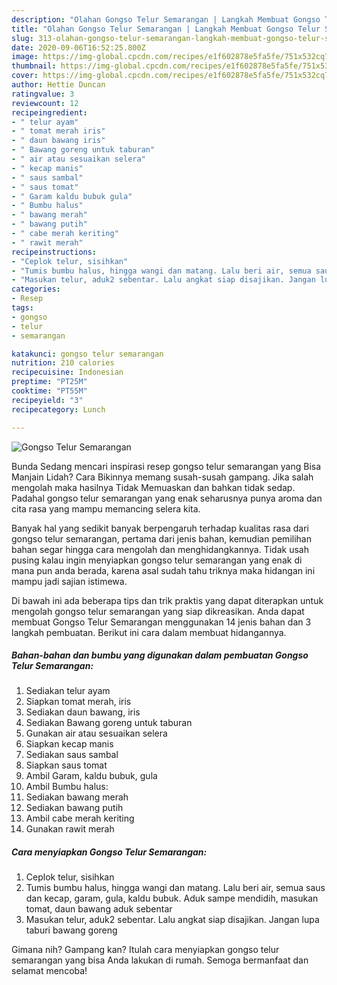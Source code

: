 ```yaml
---
description: "Olahan Gongso Telur Semarangan | Langkah Membuat Gongso Telur Semarangan Yang Menggugah Selera"
title: "Olahan Gongso Telur Semarangan | Langkah Membuat Gongso Telur Semarangan Yang Menggugah Selera"
slug: 313-olahan-gongso-telur-semarangan-langkah-membuat-gongso-telur-semarangan-yang-menggugah-selera
date: 2020-09-06T16:52:25.800Z
image: https://img-global.cpcdn.com/recipes/e1f602878e5fa5fe/751x532cq70/gongso-telur-semarangan-foto-resep-utama.jpg
thumbnail: https://img-global.cpcdn.com/recipes/e1f602878e5fa5fe/751x532cq70/gongso-telur-semarangan-foto-resep-utama.jpg
cover: https://img-global.cpcdn.com/recipes/e1f602878e5fa5fe/751x532cq70/gongso-telur-semarangan-foto-resep-utama.jpg
author: Hettie Duncan
ratingvalue: 3
reviewcount: 12
recipeingredient:
- " telur ayam"
- " tomat merah iris"
- " daun bawang iris"
- " Bawang goreng untuk taburan"
- " air atau sesuaikan selera"
- " kecap manis"
- " saus sambal"
- " saus tomat"
- " Garam kaldu bubuk gula"
- " Bumbu halus"
- " bawang merah"
- " bawang putih"
- " cabe merah keriting"
- " rawit merah"
recipeinstructions:
- "Ceplok telur, sisihkan"
- "Tumis bumbu halus, hingga wangi dan matang. Lalu beri air, semua saus dan kecap, garam, gula, kaldu bubuk. Aduk sampe mendidih, masukan tomat, daun bawang aduk sebentar"
- "Masukan telur, aduk2 sebentar. Lalu angkat siap disajikan. Jangan lupa taburi bawang goreng"
categories:
- Resep
tags:
- gongso
- telur
- semarangan

katakunci: gongso telur semarangan 
nutrition: 210 calories
recipecuisine: Indonesian
preptime: "PT25M"
cooktime: "PT55M"
recipeyield: "3"
recipecategory: Lunch

---
```



![Gongso Telur Semarangan](https://img-global.cpcdn.com/recipes/e1f602878e5fa5fe/751x532cq70/gongso-telur-semarangan-foto-resep-utama.jpg)

Bunda Sedang mencari inspirasi resep gongso telur semarangan yang Bisa Manjain Lidah? Cara Bikinnya memang susah-susah gampang. Jika salah mengolah maka hasilnya Tidak Memuaskan dan bahkan tidak sedap. Padahal gongso telur semarangan yang enak seharusnya punya aroma dan cita rasa yang mampu memancing selera kita.



Banyak hal yang sedikit banyak berpengaruh terhadap kualitas rasa dari gongso telur semarangan, pertama dari jenis bahan, kemudian pemilihan bahan segar hingga cara mengolah dan menghidangkannya. Tidak usah pusing kalau ingin menyiapkan gongso telur semarangan yang enak di mana pun anda berada, karena asal sudah tahu triknya maka hidangan ini mampu jadi sajian istimewa.


Di bawah ini ada beberapa tips dan trik praktis yang dapat diterapkan untuk mengolah gongso telur semarangan yang siap dikreasikan. Anda dapat membuat Gongso Telur Semarangan menggunakan 14 jenis bahan dan 3 langkah pembuatan. Berikut ini cara dalam membuat hidangannya.

<!--inarticleads1-->

##### Bahan-bahan dan bumbu yang digunakan dalam pembuatan Gongso Telur Semarangan:

1. Sediakan  telur ayam
1. Siapkan  tomat merah, iris
1. Sediakan  daun bawang, iris
1. Sediakan  Bawang goreng untuk taburan
1. Gunakan  air atau sesuaikan selera
1. Siapkan  kecap manis
1. Sediakan  saus sambal
1. Siapkan  saus tomat
1. Ambil  Garam, kaldu bubuk, gula
1. Ambil  Bumbu halus:
1. Sediakan  bawang merah
1. Sediakan  bawang putih
1. Ambil  cabe merah keriting
1. Gunakan  rawit merah




<!--inarticleads2-->

##### Cara menyiapkan Gongso Telur Semarangan:

1. Ceplok telur, sisihkan
1. Tumis bumbu halus, hingga wangi dan matang. Lalu beri air, semua saus dan kecap, garam, gula, kaldu bubuk. Aduk sampe mendidih, masukan tomat, daun bawang aduk sebentar
1. Masukan telur, aduk2 sebentar. Lalu angkat siap disajikan. Jangan lupa taburi bawang goreng




Gimana nih? Gampang kan? Itulah cara menyiapkan gongso telur semarangan yang bisa Anda lakukan di rumah. Semoga bermanfaat dan selamat mencoba!
